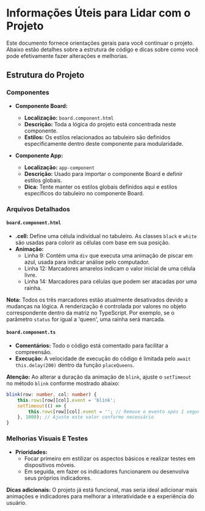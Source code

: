 # Informações Úteis para Lidar com o Projeto

Este documento fornece orientações gerais para você continuar o projeto. Abaixo estão detalhes sobre a estrutura de código e dicas sobre como você pode efetivamente fazer alterações e melhorias.

## Estrutura do Projeto

### Componentes

- **Componente Board:** 
  - **Localização:** `board.component.html`
  - **Descrição:** Toda a lógica do projeto está concentrada neste componente.
  - **Estilos:** Os estilos relacionados ao tabuleiro são definidos especificamente dentro deste componente para modularidade.

- **Componente App:**
  - **Localização:** `app-component`
  - **Descrição:** Usado para importar o componente Board e definir estilos globais.
  - **Dica:** Tente manter os estilos globais definidos aqui e estilos específicos do tabuleiro no componente Board.

### Arquivos Detalhados

#### `board.component.html`

- **.cell:** Define uma célula individual no tabuleiro. As classes `black` e `white` são usadas para colorir as células com base em sua posição.
- **Animação:** 
  - Linha 9: Contém uma `div` que executa uma animação de piscar em azul, usada para indicar análise pelo computador.
  - Linha 12: Marcadores amarelos indicam o valor inicial de uma célula livre.
  - Linha 14: Marcadores para células que podem ser atacadas por uma rainha.

**Nota:** Todos os três marcadores estão atualmente desativados devido a mudanças na lógica. A renderização é controlada por valores no objeto correspondente dentro da matriz no TypeScript. Por exemplo, se o parâmetro `status` for igual a 'queen', uma rainha será marcada.

#### `board.component.ts`

- **Comentários:** Todo o código está comentado para facilitar a compreensão.
- **Execução:** A velocidade de execução do código é limitada pelo `await this.delay(200)` dentro da função `placeQueens`.

**Atenção:** Ao alterar a duração da animação de `blink`, ajuste o `setTimeout` no método `blink` conforme mostrado abaixo:

```typescript
blink(row: number, col: number) {
    this.rows[row][col].event = 'blink';
    setTimeout(() => {
        this.rows[row][col].event = ''; // Remove o evento após 1 segundo.
    }, 1000); // Ajuste este valor conforme necessário
}
```

### Melhorias Visuais E Testes
- **Prioridades:**
  - Focar primeiro em estilizar os aspectos básicos e realizar testes em dispositivos móveis.
  - Em seguida, em fazer os indicadores funcionarem ou desenvolva seus próprios indicadores.

**Dicas adicionais:** O projeto já está funcional, mas seria ideal adicionar mais animações e indicadores para melhorar a interatividade e a experiência do usuário.

